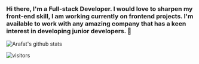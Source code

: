 ### Hi there, I'm a Full-stack Developer. I would love to sharpen my front-end skill, I am working currently on frontend projects. I'm available to work with any amazing company that has a keen interest in developing junior developers. 👋



![Arafat's github stats](https://github-readme-stats.vercel.app/api?username=haraphat01&show_icons=true&theme=radical)


![visitors](https://visitor-badge.glitch.me/badge?page_id=page.id)

<!--
**haraphat01/haraphat01** is a ✨ _special_ ✨ repository because its `README.md` (this file) appears on your GitHub profile.

Here are some ideas to get you started:

- 🔭 I’m currently working on ...
- 🌱 I’m currently learning ...
- 👯 I’m looking to collaborate on ...
- 🤔 I’m looking for help with ...
- 💬 Ask me about ...
- 📫 How to reach me: ...
- 😄 Pronouns: ...
- ⚡ Fun fact: ...
-->

